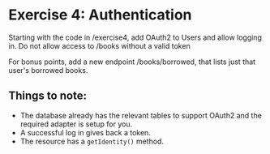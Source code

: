 # Exercise 4: Authentication

Starting with the code in /exercise4, add OAuth2 to Users and allow logging in.
Do not allow access to /books without a valid token

For bonus points, add a new endpoint /books/borrowed, that lists just that
user's borrowed books.

## Things to note:

* The database already has the relevant tables to support OAuth2 and the
  required adapter is setup for you.
* A successful log in gives back a token.
* The resource has a `getIdentity()` method.
